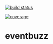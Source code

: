 [![build status](https://gitlab.stackroute.in/cgi-2018/event-platform/badges/v1.0.0/build.svg)](https://gitlab.stackroute.in/cgi-2018/event-platform/commits/master)

[![coverage](https://gitlab.stackroute.in/cgi-2018/event-platform/badges/v1.0.0/coverage.svg?job=codecoverage)](https://gitlab.stackroute.in/cgi-2018/event-platform/commits/v1.0.0)
# eventbuzz
